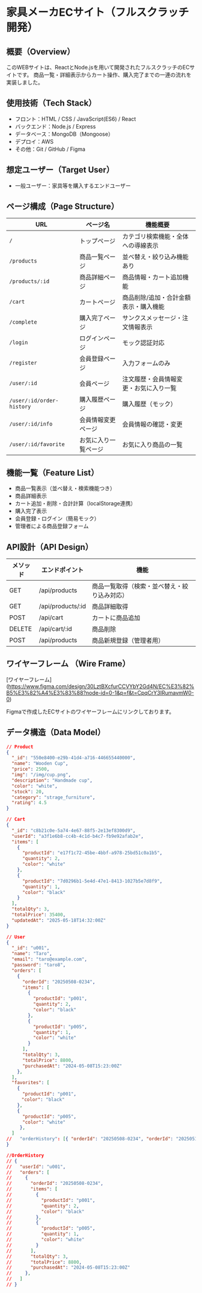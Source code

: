 # 家具メーカECサイト（フルスクラッチ開発）

## 概要（Overview）
このWEBサイトは、ReactとNode.jsを用いて開発されたフルスクラッチのECサイトです。
商品一覧・詳細表示からカート操作、購入完了までの一連の流れを実装しました。


## 使用技術（Tech Stack）
- フロント：HTML / CSS / JavaScript(ES6) / React
- バックエンド：Node.js / Express
- データベース：MongoDB（Mongoose）
- デプロイ：AWS
- その他：Git / GitHub / Figma
  

## 想定ユーザー（Target User）
- 一般ユーザー：家具等を購入するエンドユーザー
  

## ページ構成（Page Structure）
| URL                       | ページ名             | 機能概要                               |
| ------------------------- | -------------------- | -------------------------------------- |
| `/`                       | トップページ         | カテゴリ検索機能・全体への導線表示     |
| `/products`               | 商品一覧ページ       | 並べ替え・絞り込み機能あり             |
| `/products/:id`           | 商品詳細ページ       | 商品情報・カート追加機能               |
| `/cart`                   | カートページ         | 商品削除/追加・合計金額表示・購入機能  |
| `/complete`               | 購入完了ページ       | サンクスメッセージ・注文情報表示       |
| `/login`                  | ログインページ       | モック認証対応                         |
| `/register`               | 会員登録ページ       | 入力フォームのみ                       |
| `/user/:id`               | 会員ページ           | 注文履歴・会員情報変更・お気に入り一覧 |
| `/user/:id/order-history` | 購入履歴ページ       | 購入履歴（モック）                     |
| `/user/:id/info`          | 会員情報変更ページ   | 会員情報の確認・変更                   |
| `/user/:id/favorite`      | お気に入り一覧ページ | お気に入り商品の一覧                   |


## 機能一覧（Feature List）
- 商品一覧表示（並べ替え・検索機能つき）
- 商品詳細表示
- カート追加・削除・合計計算（localStorage連携）
- 購入完了表示
- 会員登録・ログイン（簡易モック）
- 管理者による商品登録フォーム


## API設計（API Design）
| メソッド | エンドポイント    | 機能                                         |
| -------- | ----------------- | -------------------------------------------- |
| GET      | /api/products     | 商品一覧取得（検索・並べ替え・絞り込み対応） |
| GET      | /api/products/:id | 商品詳細取得                                 |
| POST     | /api/cart         | カートに商品追加                             |
| DELETE   | /api/cart/:id     | 商品削除                                     |
| POST     | /api/products     | 商品新規登録（管理者用）                     |


## ワイヤーフレーム （Wire Frame）

[ワイヤーフレーム] (https://www.figma.com/design/30LztBXcfurCCVYbY2Gd4N/EC%E3%82%B5%E3%82%A4%E3%83%88?node-id=0-1&p=f&t=CpqCrY3IRumavmW0-0)

Figmaで作成したECサイトのワイヤーフレームにリンクしております。


## データ構造（Data Model）

```json
// Product
{
  "_id": "550e8400-e29b-41d4-a716-446655440000",
  "name": "Wooden Cup",
  "price": 2500,
  "img": "/img/cup.png",
  "description": "Handmade cup",
  "color": "white",
  "stock": 20,
  "category": "strage_furniture",
  "rating": 4.5
}

// Cart
{
  "_id": "c8b21c0e-5a74-4e67-88f5-2e13ef8300d9",
  "userId": "a3f1e6b8-cc4b-4c1d-b4c7-fb9e92afab2e",
  "items": [
    {
      "productId": "e17f1c72-45be-4bbf-a978-25bd51c0a1b5",
      "quantity": 2,
      "color": "white"
    },
    {
      "productId": "7d0296b1-5e4d-47e1-8413-1027b5e7d8f9",
      "quantity": 1,
      "color": "black"
    }
  ],
  "totalQty": 3,
  "totalPrice": 35400,
  "updatedAt": "2025-05-18T14:32:00Z"
}

// User
{
  "_id": "u001",
  "name": "Taro",
  "email": "taro@example.com",
  "password": "taro8",
  "orders": [
    {
      "orderId": "20250508-0234",
      "items": [
        {
          "productId": "p001",
          "quantity": 2,
          "color": "black"
        },
        {
          "productId": "p005",
          "quantity": 1,
          "color": "white"
        }
      ],
      "totalQty": 3,
      "totalPrice": 8800,
      "purchasedAt": "2024-05-08T15:23:00Z"
    },
  ],
  "favorites": [
    { 
      "productId": "p001",
    　"color": "black"
    },
    {
      "productId": "p005", 
      "color": "white"
     },
  ]
//   "orderHistory": [{ "orderId": "20250508-0234", "orderId": "20250510-1234" }]
}

//OrderHistory
// {
//   "userId": "u001",
//   "orders": [
//     {
//       "orderId": "20250508-0234",
//       "items": [
//         {
//           "productId": "p001",
//           "quantity": 2,
//           "color": "black"
//         },
//         {
//           "productId": "p005",
//           "quantity": 1,
//           "color": "white"
//         }
//       ],
//       "totalQty": 3,
//       "totalPrice": 8800,
//       "purchasedAt": "2024-05-08T15:23:00Z"
//     },
//   ]
// }

